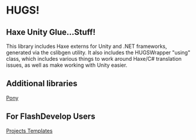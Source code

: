 HUGS!
===============
Haxe Unity Glue...Stuff!
-------------------------
This library includes Haxe externs for Unity and .NET frameworks, generated via the cslibgen utility. It also
includes the HUGSWrapper "using" class, which includes various things to work around Haxe/C# translation issues, as
well as make working with Unity easier.

Additional libraries
-------------------------
<a href="https://github.com/AxGord/Pony">Pony</a>

For FlashDevelop Users
-------------------------
<a href="https://github.com/AxGord/FlashDevelop-HaXe-Projects-Templates">Projects Templates</a>